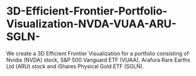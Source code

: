 # 3D-Efficient-Frontier-Portfolio-Visualization-NVDA-VUAA-ARU-SGLN-
We create a 3D Efficient Frontier Visualization for a portfolio consisting of Nvidia (NVDA) stock, S&amp;P 500 Vanguard ETF (VUAA), Arafura Rare Earths Ltd (ARU) stock and iShares Physical Gold ETF (SGLN).
